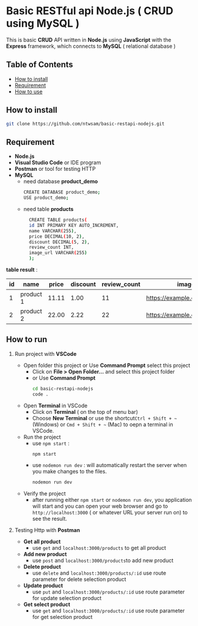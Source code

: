 # Basic RESTful api Node.js ( CRUD using MySQL )
This is basic **CRUD** API written in **Node.js** using **JavaScript** with the  **Express** framework, which connects to **MySQL** ( relational database ) 

## Table of Contents

 - [How to install](##How%20to%20install)
 - [Requirement](##Requirement)
 - [How to use](##How%20to%20use)

## How to install

``` bash
git clone https://github.com/ntwsam/basic-restapi-nodejs.git
```

## Requirement

 - **Node.js**
 - **Visual Studio Code** or IDE program
 - **Postman** or tool for testing HTTP
 - **MySQL**
	 - need database **product_demo**
		``` bash
		CREATE DATABASE product_demo;
		USE product_demo;
		```
	 - need table **products**
		``` bash
		  CREATE TABLE products(
		  id INT PRIMARY KEY AUTO_INCREMENT,
		  name VARCHAR(255),
		  price DECIMAL(10, 2),
		  discount DECIMAL(5, 2),
		  review_count INT,
		  image_url VARCHAR(255)
		  );
		  ```
	
**table result** :
		 
|id|name|price|discount|review_count|image_url|
|--|------|------|-----------|-------------|-|
| 1 | product 1 | 11.11 | 1.00 | 11 | https://example.com/image5.jpg
| 2 | product 2 | 22.00 | 2.22 | 22 | https://example.com/image2.jpg

## How to run

1. Run project with **VSCode**

	 - Open folder this project or Use **Command Prompt** select this project
		 - Click on **File > Open Folder...**  and select this project folder
		 - or Use **Command Prompt**
			``` bash
			cd basic-restapi-nodejs 
			code .
			```
	 - Open **Terminal** in VSCode
		- Click on **Terminal** ( on the top of menu bar)
		- Choose **New Terminal** or use the shortcut`Ctrl + Shift + ~` (Windows) or `Cmd + Shift + ~` (Mac) to oepn a terminal in VSCode.
	 - Run the project
		- use `npm start` :
			``` bash
			npm start
			```
		 - use `nodemon run dev` : will automatically restart the server when you make changes to the files.
			``` bash
			nodemon run dev
			```
	- Verify the project
		- after running either `npm start` or `nodemon run dev`, you application will start and you can open your web browser and go to `http://localhost:3000` ( or whatever URL your server run on) to see the result.

2. Testing Http with **Postman**
	- **Get all product**
		-  use `get` and `localhost:3000/products` to get all product
	- **Add new product**
		- use `post` and `localhost:3000/products`to add new product
	- **Delete product**
		- use `delete` and `localhost:3000/products/:id` use route parameter for delete selection product
	- **Update product**
		- use `put` and `localhost:3000/products/:id` use route parameter for update selection product
	- **Get select product**
		-  use `get` and `localhost:3000/products/:id` use route parameter for get selection product
